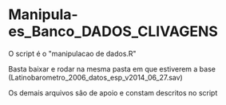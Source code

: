 # Manipula-es_Banco_DADOS_CLIVAGENS

O script é o "manipulacao de dados.R"

Basta baixar e rodar na mesma pasta em que estiverem a base (Latinobarometro_2006_datos_esp_v2014_06_27.sav)

Os demais arquivos são de apoio e constam descritos no script
